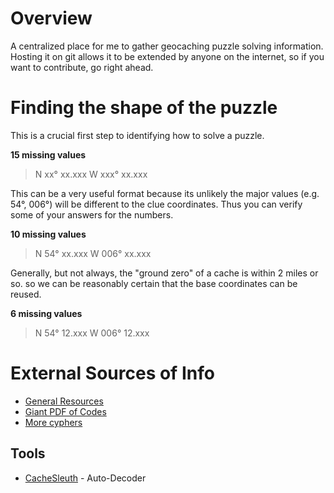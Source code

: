 # Overview

A centralized place for me to gather geocaching puzzle solving information. Hosting it on git allows it to be extended by anyone on the internet, so if you want to contribute, go right ahead.

# Finding the shape of the puzzle

This is a crucial first step to identifying how to solve a puzzle.

**15 missing values**
> N xx° xx.xxx W xxx° xx.xxx

This can be a very useful format because its unlikely the major values (e.g. 54°, 006°) will be different to the clue coordinates. Thus you can verify some of your answers for the numbers.
 
**10 missing values**
> N 54° xx.xxx W 006° xx.xxx

Generally, but not always, the "ground zero" of a cache is within 2 miles or so.
so we can be reasonably certain that the base coordinates can be reused.

**6 missing values**
> N 54° 12.xxx W 006° 12.xxx

 
# External Sources of Info
- [General Resources](https://www.reddit.com/r/geocaching/comments/en9ryv/whats_in_your_digital_caching_bag_a_collaborative/)
- [Giant PDF of Codes](https://geoleaks.com/MIJN_CODEBOEK_DEEL_3.pdf)
- [More cyphers](https://www.gagb.org.uk/puzzles.php#gsc.tab=0)

## Tools
- [CacheSleuth](https://www.cachesleuth.com/codes/) - Auto-Decoder
